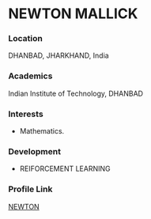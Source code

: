 # NEWTON MALLICK

### Location

DHANBAD, JHARKHAND, India

### Academics

Indian Institute of Technology, DHANBAD

### Interests

- Mathematics.

### Development

- REIFORCEMENT LEARNING

### Profile Link

[NEWTON](https://github.com/N-E-W-T-O-N)

